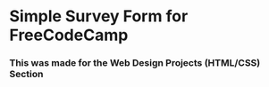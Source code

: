 # Simple Survey Form for FreeCodeCamp

### This was made for the Web Design Projects (HTML/CSS) Section 
